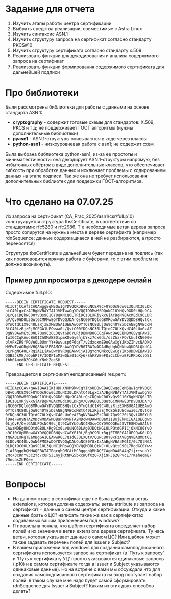 # Задание для отчета
1. Изучить этапы работы центра сертификации
2. Выбрать средства реализации, совместимые с Astra Linux
3. Изучить синтаксис ASN.1
4. Изучить структуру запроса на сертификат согласно стандарту PKCS#10 
5. Изучить структуру сертификата согласно стандарту x.509
5. Реализовать функции для декодирования и анализа содержимого запроса на сертификат
6. Реализовать функции формирования содержимого сертификата для дальнейшей подписи


# Про библиотеки
Были рассмотрены библиотеки для работы с данными на основе стандарта ASN.1:
- **cryptography** - содержит готовые схемы для стандартов: X.509, PKCS и т д; не поддерживает ГОСТ алгоритмы (нужны дополнительные библиотеки)
- **pyasn1** - ASN.1-структуры описываются в коде через классы
- **python-asn1** - низкоуровневая работа с asn1; не содержит схем

Была выбрана библиотека python-asn1, из-за ее простоты и минималестичности: она декодирует ASN.1-структуры напрямую, без избыточных обёрток в виде дополнительных классов, что обеспечивает гибкость при обработке данных и исключает проблемы с кодированием данных на этапе подписи. Так же она не требует использования дополнительных библиотек для поддержки ГОСТ-алгоритмов.

# Что сделано на 07.07.25
Из запроса на сертификат (CA_Prac_2025/asn1/csr/full.p10) конструируется структура tbsCertificate, в соответствии со стандартами: [rfc5280](https://www.ietf.org/rfc/rfc5280.txt) и [rfc2986](https://www.ietf.org/rfc/rfc2986.txt). Т е необходимые ветви дерева запроса просто копирутся на нужные места в дереве сертификта (например rdnSequence: данные содержащиаеся в ней не разбираются, а просто переносятся)

Структура tbsCertificate в дальнейшем будет передана на подпись (так как произоводится прямая работа с буферами, то с этим проблем не должно возникнуть).

## Пример для просмотра в декодере онлайн
Содержимое full.p10:
```
-----BEGIN CERTIFICATE REQUEST-----
MIICTjCCAfsCAQAwggEqMSQwIgYDVQQKDBvQuNC8X9C+0YDQs9Cw0L3QuNC30LDR
htC40LgxCzAJBgNVBAYTAlJVMTwwOgYDVQQIDDMwMSDQoNC10YHQv9GD0LHQu9C4
0LrQsCDQkNC00YvQs9C10Y8gKNCQ0LTRi9Cz0LXRjykxGjAYBgNVBAcMEdC90LDR
gV/Qv9GD0L3QutGCMRMwEQYDVQQJDArQsNC00YDQtdGBMRowGAYDVQQDDBHQvtCx
0YnQtdC1X9C40LzRjzEXMBUGA1UEBAwO0YTQsNC80LjQu9C40Y8xDzANBgNVBCoM
BtC40LzRjzEjMCEGA1UECwwa0L/QvtC00YDQsNC30LTQtdC70LXQvdC40LUxGzAZ
BgNVBAwMEtC00L7Qu9C20L3QvtGB0YLRjDBmMB8GCCqFAwcBAQEBMBMGByqFAwIC
IwIGCCqFAwcBAQICA0MABEDipmKOv6y6hjbYxz7dxGdi/dzZhz/FQ/kkufKNG00w
blvFxZR9fPQVeOL0UmnYY+9wvusp6F6qYT/v2dxqxmE9oGAwXgYJKoZIhvcNAQkO
MVEwTzAOBgNVHQ8BAf8EBAMCBsAwCQYDVR0TBAIwADAdBgUqhQNkbwQUDBLQkdC4
0LrRgNC40L/RgiA1LjAwEwYDVR0gBAwwCjAIBgYqhQNkcQEwCgYIKoUDBwEBAwID
QQB3JkME/sOp6PtF/3ODP1oM3wQbz01oXy6/ShFZVEeFQiCiCbwxBFzRKbKslQ51
tbb0AuedDZOsG6uYNmbZeeSH
-----END CERTIFICATE REQUEST-----
```

Превращается в сертификат(неподписанный) res.pem:
```
-----BEGIN CERTIFICATE-----
MIIDAzCCAv+gAwIBAAIIKjHDHXNXM9kwCgYIKoUDBwEBAQEwggEqMSQwIgYDVQQK
DBvQuNC8X9C+0YDQs9Cw0L3QuNC30LDRhtC40LgxCzAJBgNVBAYTAlJVMTwwOgYD
VQQIDDMwMSDQoNC10YHQv9GD0LHQu9C40LrQsCDQkNC00YvQs9C10Y8gKNCQ0LTR
i9Cz0LXRjykxGjAYBgNVBAcMEdC90LDRgV/Qv9GD0L3QutGCMRMwEQYDVQQJDArQ
sNC00YDQtdGBMRowGAYDVQQDDBHQvtCx0YnQtdC1X9C40LzRjzEXMBUGA1UEBAwO
0YTQsNC80LjQu9C40Y8xDzANBgNVBCoMBtC40LzRjzEjMCEGA1UECwwa0L/QvtC0
0YDQsNC30LTQtdC70LXQvdC40LUxGzAZBgNVBAwMEtC00L7Qu9C20L3QvtGB0YLR
jDAeFw0yNTA2MDcwMDAwMDBaFw0yNTA2MDcwMDAwMDBaMIIBKjEkMCIGA1UECgwb
0LjQvF/QvtGA0LPQsNC90LjQt9Cw0YbQuNC4MQswCQYDVQQGEwJSVTE8MDoGA1UE
CAwzMDEg0KDQtdGB0L/Rg9Cx0LvQuNC60LAg0JDQtNGL0LPQtdGPICjQkNC00YvQ
s9C10Y8pMRowGAYDVQQHDBHQvdCw0YFf0L/Rg9C90LrRgjETMBEGA1UECQwK0LDQ
tNGA0LXRgTEaMBgGA1UEAwwR0L7QsdGJ0LXQtV/QuNC80Y8xFzAVBgNVBAQMDtGE
0LDQvNC40LvQuNGPMQ8wDQYDVQQqDAbQuNC80Y8xIzAhBgNVBAsMGtC/0L7QtNGA
0LDQt9C00LXQu9C10L3QuNC1MRswGQYDVQQMDBLQtNC+0LvQttC90L7RgdGC0Yww
ZjAfBggqhQMHAQEBATATBgcqhQMCAiMCBggqhQMHAQECAgNDAARA4qZijr+suoY2
2Mc+3cRnYv3c2Yc/xUP5JLnyjRtNMG5bxcWUfXz0FXji9FJp2GPvcL7rKeheqmE/
79ncasZhPQ==
-----END CERTIFICATE-----
```

# Вопросы
- На данном этапе в сертификат еще не была добавлена ветвь extensions, которая должна содержать: ветвь attribute из запроса на сертификат + данные о самом центре сертификации. Откуда и какие данные брать о ЦС? написать такие же как в сертификатах содаваемых вашим приложением под windows?
- Я правильна поняла, что шаблон сертификата определяет набор полей и их значения в ветви extensions дерева сертификата. Ту чась ветви, которая указывает данные о самом ЦС? Или шаблон может также задавать перечень полей для Issuer и Subject?
- В вашем приложении под windows для создания самоподписанного сертификата используется запрос на сертификат (в 'Путь к запросу' и 'Путь к сертификату УЦ' просто указываются одинаковые запросы (.p10) и в самом сертификате тогда в Issuer и Subject указываются одинаковые данные). Но на встрече с вами мы обсуждали что для создания самоподписанного сертификата на вход поступает набор полей: в таком случае мне надо будет самой сформировать rdnSequence для Issuer и Subject? Каким из этих двух способов делать?
